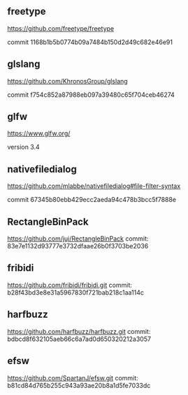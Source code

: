 ## freetype

https://github.com/freetype/freetype

commit 1168b1b5b0774b09a7484b150d2d49c682e46e91 


## glslang

https://github.com/KhronosGroup/glslang

commit f754c852a87988eb097a39480c65f704ceb46274 


## glfw

https://www.glfw.org/

version 3.4



## nativefiledialog 

https://github.com/mlabbe/nativefiledialog#file-filter-syntax

commit 67345b80ebb429ecc2aeda94c478b3bcc5f7888e





## RectangleBinPack

https://github.com/juj/RectangleBinPack
commit: 83e7e1132d93777e3732dfaae26b0f3703be2036

## fribidi

https://github.com/fribidi/fribidi.git
commit: b28f43bd3e8e31a5967830f721bab218c1aa114c

## harfbuzz

https://github.com/harfbuzz/harfbuzz.git
commit: bdbcd8f632105aeb66c6a7ad0d650320212a3057

## efsw

https://github.com/SpartanJ/efsw.git
commit: b81cd84d765b255c943a93ae20b8a1d5fe7033dc